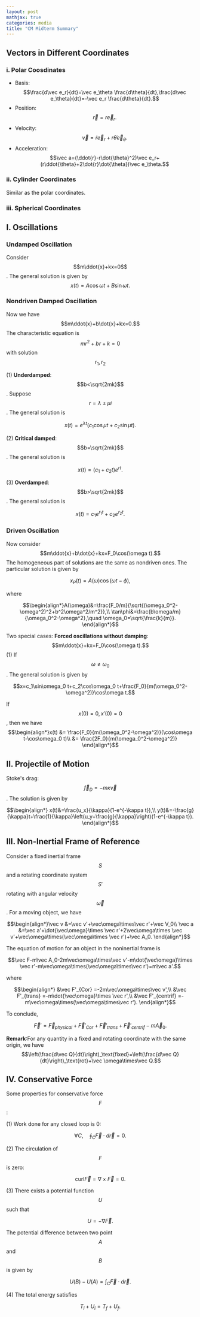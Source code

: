 ```yaml
---
layout: post
mathjax: true
categories: media
title: "CM Midterm Summary"
---
```

## Vectors in Different Coordinates
### i. Polar Coosdinates
* Basis: $$\frac{d\vec e_r}{dt}=\vec e_\theta \frac{d\theta}{dt},\frac{d\vec e_\theta}{dt}=-\vec e_r \frac{d\theta}{dt}.$$
* Position: $$\vec r=r\vec e_r.$$
* Velocity: $$\vec v=\dot{r}\vec e_r+r\dot{\theta}\vec e_\theta. $$
* Acceleration: $$\vec a=(\ddot{r}-r\dot{\theta}^2)\vec e_r+(r\ddot{\theta}+2\dot{r}\dot{\theta})\vec e_\theta.$$

### ii. Cylinder Coordinates
Similar as the polar coordinates.

### iii. Spherical Coordinates

## I. Oscillations
### Undamped Oscillation
Consider $$m\ddot{x}+kx=0$$. The general solution is given by 
$$x(t)=A\cos\omega t+B\sin\omega t.$$

### Nondriven Damped Oscillation
Now we have $$m\ddot{x}+b\dot{x}+kx=0.$$ The characteristic equation is $$mr^2+br+k=0$$ with solution $$r_1,r_2$$

(1) **Underdamped**: $$b<\sqrt{2mk}$$. Suppose $$r=\lambda\pm\mu i$$. The general solution is

$$x(t)=e^{\lambda t}(c_1\cos\mu t+c_2\sin\mu t).$$

(2) **Critical damped**: $$b=\sqrt{2mk}$$. The general solution is

$$x(t)=(c_1+c_2t)e^{rt}.$$

(3) **Overdamped**: $$b>\sqrt{2mk}$$. The general solution is

$$x(t)=c_1e^{r_1t}+c_2e^{r_2t}.$$

### Driven Oscillation
Now consider $$m\ddot{x}+b\dot{x}+kx=F_0\cos(\omega t).$$ The homogeneous part of solutions are the same as nondriven ones. The particular solution is given by

$$x_P(t)=A(\omega)\cos(\omega t-\phi),$$

where

$$\begin{align*}A(\omega)&=\frac{F_0/m}{\sqrt{(\omega_0^2-\omega^2)^2+b^2\omega^2/m^2}},\\
\tan\phi&=\frac{b\omega/m}{\omega_0^2-\omega^2},\quad \omega_0=\sqrt{\frac{k}{m}}.
\end{align*}$$

Two special cases:
**Forced oscillations without damping**: $$m\ddot{x}+kx=F_0\cos(\omega t).$$ 
(1) If $$\omega\neq\omega_0$$. The general solution is given by

$$x=c_1\sin\omega_0 t+c_2\cos\omega_0 t+\frac{F_0}{m(\omega_0^2-\omega^2)}\cos\omega t.$$

If $$x(0)=0,x'(0)=0$$, then we have
$$\begin{align*}x(t) &= \frac{F_0}{m(\omega_0^2-\omega^2)}(\cos\omega t-\cos\omega_0 t)\\
&= \frac{2F_0}{m(\omega_0^2-\omega^2)}
\end{align*}$$

## II. Projectile of Motion
Stoke's drag: $$\vec f_D=-m\kappa\vec v $$. The solution is given by

$$\begin{align*}
x(t)&=\frac{u_x}{\kappa}(1-e^{-\kappa t}),\\
y(t)&=-\frac{g}{\kappa}t+\frac{1}{\kappa}\left(u_y+\frac{g}{\kappa}\right)(1-e^{-\kappa t}).
\end{align*}$$

## III. Non-Inertial Frame of Reference
Consider a fixed inertial frame $$S$$ and a rotating coordinate system $$S'$$ rotating with angular velocity $$\vec\omega$$. For a moving object, we have

$$\begin{align*}\vec v &=\vec v'+\vec\omega\times\vec r'+\vec V_0\\
\vec a &=\vec a'+\dot{\vec\omega}\times \vec r'+2\vec\omega\times \vec v'+\vec\omega\times(\vec\omega\times \vec r')+\vec A_0.
\end{align*}$$

The equation of motion for an object in the noninertial frame is

$$\vec F-m\vec A_0-2m\vec\omega\times\vec v'-m\dot{\vec\omega}\times \vec r'-m\vec\omega\times(\vec\omega\times\vec r')=m\vec a'.$$

where

$$\begin{align*}
&\vec F'_{Cor} =-2m\vec\omega\times\vec v',\\
&\vec F'_{trans} =-m\dot{\vec\omega}\times \vec r',\\
&\vec F'_{centrif} =-m\vec\omega\times(\vec\omega\times\vec r').
\end{align*}$$

To conclude,

$$\vec F'=\vec F_{physical}+\vec F'_{Cor}+\vec F'_{trans}+\vec F'_{centrif}-m\vec A_0.$$

**Remark**:For any quantity in a fixed and rotating coordinate with the same origin, we have
$$\left(\frac{d\vec Q}{dt}\right)_\text{fixed}=\left(\frac{d\vec Q}{dt}\right)_\text{rot}+\vec \omega\times\vec Q.$$
## IV. Conservative Force
Some properties for conservative force $$F$$:

(1) Work done for any closed loop is 0:

$$\forall C,\quad \oint_C \vec F\cdot d\vec r=0.$$

(2) The circulation of $$F$$ is zero:

$$\text{curl}\vec F=\nabla\times\vec F=0.$$

(3) There exists a potential function $$U$$ such that

$$U=-\nabla\vec F.$$

The potential difference between two point $$A$$ and $$B$$ is given by

$$U(B)-U(A)=\int_C \vec F\cdot d\vec r.$$

(4) The total energy satisfies

$$T_i+U_i=T_f+U_f.$$
